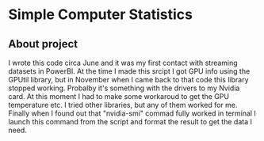 # Simple Computer Statistics

## About project
I wrote this code circa June and it was my first contact with streaming datasets in PowerBI. At the time I made this srcipt I got GPU info using the GPUtil library, but in November when I came back to that code this library stopped working. Probalby it's something with the drivers to my Nvidia card. 
At this moment I had to make some workaroud to get the GPU temperature etc. I tried other libraries, but any of them worked for me. Finally when I found out that "nvidia-smi" commad
fully worked in terminal I launch this command from the script and format the result to get the data I need.

